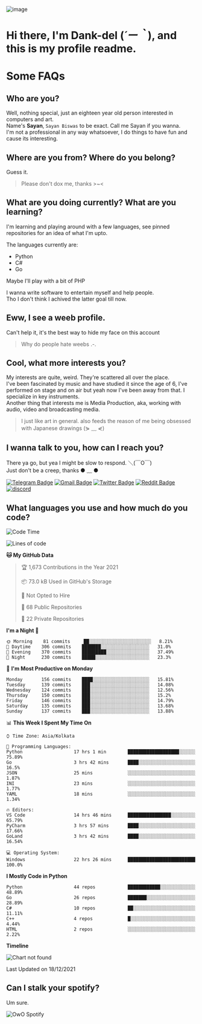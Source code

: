 ![image](https://user-images.githubusercontent.com/63096193/125182844-29f20800-e22f-11eb-8dc9-b0f2d29647bb.png)

# **Hi there, I'm Dank-del (*´ー｀*), and this is my profile readme.**
<!--  [![Profile views](https://gpvc.arturio.dev/dank-del)](https://github.com/dank-del) -->
# Some FAQs

## **Who are you?**

Well, nothing special, just an eighteen year old person interested in computers and art. \
Name's **Sayan**, `Sayan Biswas` to be exact. Call me Sayan if you wanna. \
I'm not a professional in any way whatsoever, I do things to have fun and cause its interesting.

## **Where are you from? Where do you belong?**

Guess it.
> Please don't dox me, thanks >~<

## **What are you doing currently? What are you learning?**

I'm learning and playing around with a few languages, see pinned repositories for an idea of what I'm upto.

The languages currently are:

- Python
- C#
- Go

Maybe I'll play with a bit of PHP

I wanna write software to entertain myself and help people. \
Tho I don't think I achived the latter goal till now.

## **Eww, I see a weeb profile.**

Can't help it, it's the best way to hide my face on this account
> Why do people hate weebs .-.

## **Cool, what more interests you?**

My interests are quite, weird. They're scattered all over the place. \
I've been fascinated by music and have studied it since the age of 6, I've performed on stage and on air but yeah now I've been away from that. I specialize in key instruments. \
Another thing that interests me is Media Production, aka, working with audio, video and broadcasting media.

> I just like art in general. also feeds the reason of me being obsessed with Japanese drawings (⋟ ﹏ ⋞)

## **I wanna talk to you, how can I reach you?**

There ya go, but yea I might be slow to respond. ＼(￣O￣) \
Just don't be a creep, thanks ● ﹏ ●

[![Telegram Badge](https://img.shields.io/badge/-dank_as_fuck-1ca0f1?style=flat-square&logo=telegram&logoColor=white&link=https://t.me/dank_as_fuck)](https://t.me/dank_as_fuck)
[![Gmail Badge](https://img.shields.io/badge/-chizuru@kanojo.tk-c14438?style=flat-square&logo=Gmail&logoColor=white&link=mailto:chizuru@kanojo.tk)](mailto:chizuru@kanojo.tk)
[![Twitter Badge](https://img.shields.io/twitter/follow/TheDankDel?style=social)](https://twitter.com/TheDankDel)
[![Reddit Badge](https://img.shields.io/reddit/user-karma/combined/dank_as_fuck_?style=social)](https://www.reddit.com/user/dank_as_fuck_/)
[![discord](https://discord-md-badge.vercel.app/api/shield/506536929152466945?style=social)](https://discordapp.com/users/506536929152466945)

## **What languages you use and how much do you code?**

<!--START_SECTION:waka-->
![Code Time](http://img.shields.io/badge/Code%20Time-290%20hrs%207%20mins-blue)

![Lines of code](https://img.shields.io/badge/From%20Hello%20World%20I%27ve%20Written-868%20Thousand%20lines%20of%20code-blue)

**🐱 My GitHub Data** 

> 🏆 1,673 Contributions in the Year 2021
 > 
> 📦 73.0 kB Used in GitHub's Storage 
 > 
> 🚫 Not Opted to Hire
 > 
> 📜 68 Public Repositories 
 > 
> 🔑 22 Private Repositories  
 > 
**I'm a Night 🦉** 

```text
🌞 Morning    81 commits     ██░░░░░░░░░░░░░░░░░░░░░░░   8.21% 
🌆 Daytime    306 commits    ███████░░░░░░░░░░░░░░░░░░   31.0% 
🌃 Evening    370 commits    █████████░░░░░░░░░░░░░░░░   37.49% 
🌙 Night      230 commits    █████░░░░░░░░░░░░░░░░░░░░   23.3%

```
📅 **I'm Most Productive on Monday** 

```text
Monday       156 commits    ████░░░░░░░░░░░░░░░░░░░░░   15.81% 
Tuesday      139 commits    ███░░░░░░░░░░░░░░░░░░░░░░   14.08% 
Wednesday    124 commits    ███░░░░░░░░░░░░░░░░░░░░░░   12.56% 
Thursday     150 commits    ███░░░░░░░░░░░░░░░░░░░░░░   15.2% 
Friday       146 commits    ███░░░░░░░░░░░░░░░░░░░░░░   14.79% 
Saturday     135 commits    ███░░░░░░░░░░░░░░░░░░░░░░   13.68% 
Sunday       137 commits    ███░░░░░░░░░░░░░░░░░░░░░░   13.88%

```


📊 **This Week I Spent My Time On** 

```text
⌚︎ Time Zone: Asia/Kolkata

💬 Programming Languages: 
Python                   17 hrs 1 min        ███████████████████░░░░░░   75.89% 
Go                       3 hrs 42 mins       ████░░░░░░░░░░░░░░░░░░░░░   16.5% 
JSON                     25 mins             ░░░░░░░░░░░░░░░░░░░░░░░░░   1.87% 
INI                      23 mins             ░░░░░░░░░░░░░░░░░░░░░░░░░   1.77% 
YAML                     18 mins             ░░░░░░░░░░░░░░░░░░░░░░░░░   1.34%

🔥 Editors: 
VS Code                  14 hrs 46 mins      ████████████████░░░░░░░░░   65.79% 
PyCharm                  3 hrs 57 mins       ████░░░░░░░░░░░░░░░░░░░░░   17.66% 
GoLand                   3 hrs 42 mins       ████░░░░░░░░░░░░░░░░░░░░░   16.54%

💻 Operating System: 
Windows                  22 hrs 26 mins      █████████████████████████   100.0%

```

**I Mostly Code in Python** 

```text
Python                   44 repos            ████████████░░░░░░░░░░░░░   48.89% 
Go                       26 repos            ███████░░░░░░░░░░░░░░░░░░   28.89% 
C#                       10 repos            ██░░░░░░░░░░░░░░░░░░░░░░░   11.11% 
C++                      4 repos             █░░░░░░░░░░░░░░░░░░░░░░░░   4.44% 
HTML                     2 repos             ░░░░░░░░░░░░░░░░░░░░░░░░░   2.22%

```


**Timeline**

![Chart not found](https://raw.githubusercontent.com/Dank-del/Dank-del/main/charts/bar_graph.png) 


 Last Updated on 18/12/2021
<!--END_SECTION:waka-->

## **Can I stalk your spotify?**

Um sure.

![OwO Spotify](https://spotify-recently-played-readme.vercel.app/api?user=31fdrsslnr7nvq4ytqwtw7c4rxfm&count=5)
